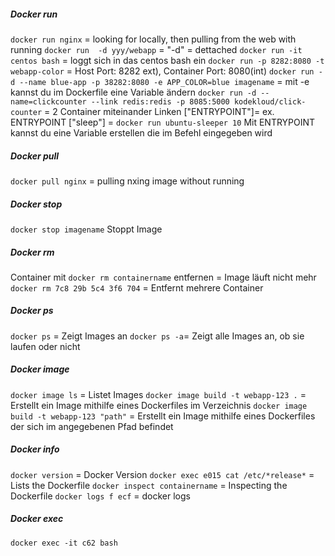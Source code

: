 ##### Docker run
`docker run nginx` = looking for locally, then pulling from the web with running
`docker run  -d yyy/webapp` = "-d" = dettached
`docker run -it centos bash`  = loggt sich in das centos bash ein
`docker run -p 8282:8080 -t webapp-color` = Host Port: 8282 ext), Container Port: 8080(int)
`docker run -d --name blue-app -p 38282:8080 -e APP_COLOR=blue imagename` = mit -e kannst du im Dockerfile eine Variable ändern
`docker run -d --name=clickcounter --link redis:redis -p 8085:5000 kodekloud/click-counter`  = 2 Container miteinander Linken
["ENTRYPOINT"]= ex. ENTRYPOINT ["sleep"] = `docker run ubuntu-sleeper 10` Mit ENTRYPOINT kannst du eine Variable erstellen die im Befehl eingegeben wird
##### Docker pull
`docker pull nginx` = pulling nxing image without running
##### Docker stop
`docker stop imagename` Stoppt Image
##### Docker rm
Container mit `docker rm containername` entfernen = Image läuft nicht mehr
`docker rm 7c8 29b 5c4 3f6 704` = Entfernt mehrere Container
##### Docker ps
`docker ps` = Zeigt Images an
`docker ps -a`=  Zeigt alle Images an, ob sie laufen oder nicht
##### Docker image
`docker image ls` = Listet Images
`docker image build -t webapp-123 .` = Erstellt ein Image mithilfe eines Dockerfiles im Verzeichnis
`docker image build -t webapp-123 "path"` = Erstellt ein Image mithilfe eines Dockerfiles der sich im angegebenen Pfad befindet
##### Docker info
`docker version` = Docker Version
`docker exec e015 cat /etc/*release*` = Lists the Dockerfile
`docker inspect containername` = Inspecting the Dockerfile
`docker logs f ecf` = docker logs


##### Docker exec 
`docker exec -it c62 bash`